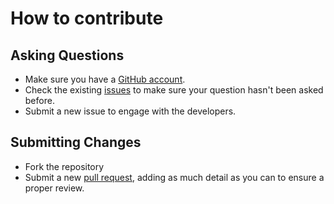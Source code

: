 # How to contribute

## Asking Questions
* Make sure you have a [GitHub account](https://github.com).
* Check the existing [issues](https://github.com/burpless/burpless-plugin-visualstudio/issues) to make sure your question hasn't been asked before.
* Submit a new issue to engage with the developers.

## Submitting Changes
* Fork the repository
* Submit a new [pull request](https://github.com/burpless/burpless-plugin-visualstudio/pulls), adding as much detail as you can to ensure a proper review.
